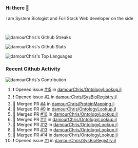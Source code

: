 ### Hi there 👋
I am System Biologist and Full Stack Web developer on the side



<br/>
  

<!-- GitHub Readme Streak Stats - https://github.com/DenverCoder1/github-readme-streak-stats -->
<!-- GitHub Readme Github Stats - https://github.com/anuraghazra/github-readme-stats -->
![damourChris's Github Streaks](https://streak-stats.demolab.com/?user=damourChris&theme=transparent)

![damourChris's Github Stats ](https://github-readme-stats.vercel.app/api?username=damourChris&show_icons=true&theme=transparent)

![damourChris's Top Languages](https://github-readme-stats.vercel.app/api/top-langs/?username=damourChris&layout=pie&theme=transparent)
<br/>


<h3> Recent Github Activity </h3>

<!-- Github Contribution Stats  - https://github.com/ashutosh00710/github-readme-activity-graph -->
![damourChris's Contribution](https://github-readme-activity-graph.vercel.app/graph/?username=damourChris&bg_color=1F222E&color=F8D866&line=F85D7F&point=FFFFFF&hide_border=true)
<!-- https://github.com/jamesgeorge007/github-activity-readme -->

<!--START_SECTION:activity-->
1. ❗ Opened issue [#15](https://github.com/damourChris/OntologyLookup.jl/issues/15) in [damourChris/OntologyLookup.jl](https://github.com/damourChris/OntologyLookup.jl)
2. ❗ Opened issue [#2](https://github.com/damourChris/SysBioRegistry.jl/issues/2) in [damourChris/SysBioRegistry.jl](https://github.com/damourChris/SysBioRegistry.jl)
3. 🎉 Merged PR [#4](https://github.com/damourChris/ProteinMapping.jl/pull/4) in [damourChris/ProteinMapping.jl](https://github.com/damourChris/ProteinMapping.jl)
4. 🎉 Merged PR [#9](https://github.com/damourChris/OntologyLookup.jl/pull/9) in [damourChris/OntologyLookup.jl](https://github.com/damourChris/OntologyLookup.jl)
5. 🎉 Merged PR [#10](https://github.com/damourChris/OntologyLookup.jl/pull/10) in [damourChris/OntologyLookup.jl](https://github.com/damourChris/OntologyLookup.jl)
6. 🎉 Merged PR [#11](https://github.com/damourChris/OntologyLookup.jl/pull/11) in [damourChris/OntologyLookup.jl](https://github.com/damourChris/OntologyLookup.jl)
7. 🎉 Merged PR [#12](https://github.com/damourChris/OntologyLookup.jl/pull/12) in [damourChris/OntologyLookup.jl](https://github.com/damourChris/OntologyLookup.jl)
8. 🎉 Merged PR [#13](https://github.com/damourChris/OntologyLookup.jl/pull/13) in [damourChris/OntologyLookup.jl](https://github.com/damourChris/OntologyLookup.jl)
9. 🎉 Merged PR [#14](https://github.com/damourChris/OntologyLookup.jl/pull/14) in [damourChris/OntologyLookup.jl](https://github.com/damourChris/OntologyLookup.jl)
10. ❗ Opened issue [#1](https://github.com/damourChris/SysBioRegistry.jl/issues/1) in [damourChris/SysBioRegistry.jl](https://github.com/damourChris/SysBioRegistry.jl)
<!--END_SECTION:activity-->


